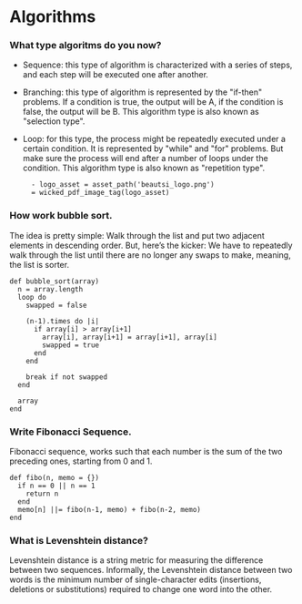 # Algorithms

### What type algoritms do you now?
- Sequence: this type of algorithm is characterized with a series of steps, and each step will be executed one after another.
- Branching: this type of algorithm is represented by the "if-then" problems. If a condition is true, the output will be A, if the condition is false, the output will be B. This algorithm type is also known as "selection type".
- Loop: for this type, the process might be repeatedly executed under a certain condition. It is represented by "while" and "for" problems. But make sure the process will end after a number of loops under the condition. This algorithm type is also known as "repetition type".

        - logo_asset = asset_path('beautsi_logo.png')
        = wicked_pdf_image_tag(logo_asset)


### How work bubble sort.
The idea is pretty simple: Walk through the list and put two adjacent elements in descending order. But, here’s the kicker: We have to repeatedly walk through the list until there are no longer any swaps to make, meaning, the list is sorter.
```
def bubble_sort(array)
  n = array.length
  loop do
    swapped = false

    (n-1).times do |i|
      if array[i] > array[i+1]
        array[i], array[i+1] = array[i+1], array[i]
        swapped = true
      end
    end

    break if not swapped
  end

  array
end
```

### Write Fibonacci Sequence.
Fibonacci sequence, works such that each number is the sum of the two preceding ones, starting from 0 and 1.
```
def fibo(n, memo = {})
  if n == 0 || n == 1
    return n
  end
  memo[n] ||= fibo(n-1, memo) + fibo(n-2, memo)
end
```

### What is Levenshtein distance?
Levenshtein distance is a string metric for measuring the difference between two sequences. 
Informally, the Levenshtein distance between two words is the minimum number of single-character edits (insertions, deletions or substitutions) required to change one word into the other.